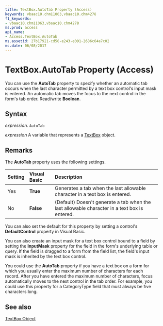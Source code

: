 ```yaml
---
title: TextBox.AutoTab Property (Access)
keywords: vbaac10.chm11063,vbaac10.chm4278
f1_keywords:
- vbaac10.chm11063,vbaac10.chm4278
ms.prod: access
api_name:
- Access.TextBox.AutoTab
ms.assetid: 27b17921-cd58-e243-e091-2686c64a7c02
ms.date: 06/08/2017
---
```



# TextBox.AutoTab Property (Access)

You can use the  **AutoTab** property to specify whether an automatic tab occurs when the last character permitted by a text box control's input mask is entered. An automatic tab moves the focus to the next control in the form's tab order. Read/write **Boolean**.


## Syntax

 _expression_. `AutoTab`

 _expression_ A variable that represents a [TextBox](./Access.TextBox.md) object.


## Remarks

The  **AutoTab** property uses the following settings.



|**Setting**|**Visual Basic**|**Description**|
|:-----|:-----|:-----|
|Yes|**True**|Generates a tab when the last allowable character in a text box is entered.|
|No|**False**|(Default) Doesn't generate a tab when the last allowable character in a text box is entered.|
You can also set the default for this property by setting a control's  **DefaultControl** property in Visual Basic.

You can also create an input mask for a text box control bound to a field by setting the  **InputMask** property for the field in the form's underlying table or query. If the field is dragged to a form from the field list, the field's input mask is inherited by the text box control.

You could use the  **AutoTab** property if you have a text box on a form for which you usually enter the maximum number of characters for each record. After you have entered the maximum number of characters, focus automatically moves to the next control in the tab order. For example, you could use this property for a CategoryType field that must always be five characters long.


## See also


[TextBox Object](Access.TextBox.md)

